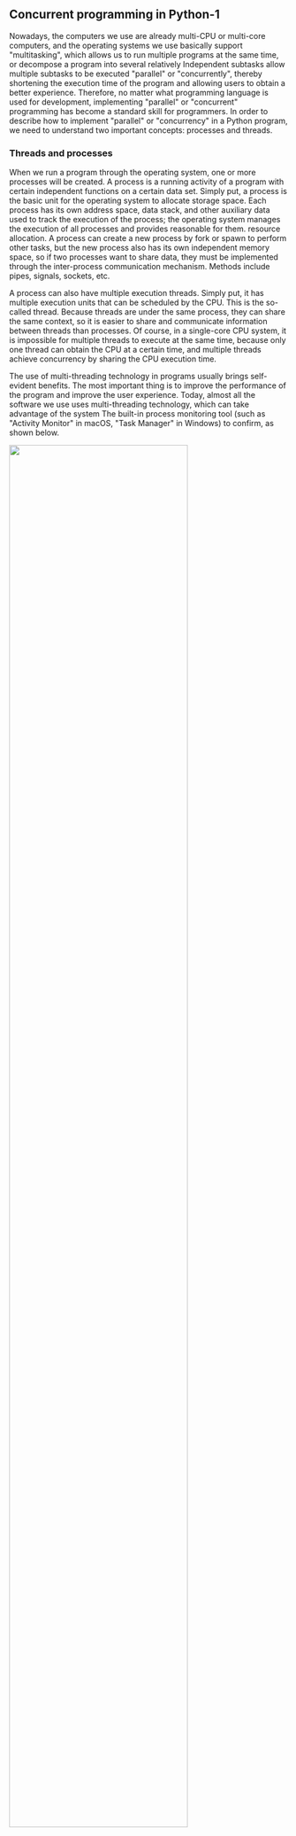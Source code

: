 ## Concurrent programming in Python-1

Nowadays, the computers we use are already multi-CPU or multi-core computers, and the operating systems we use basically support "multitasking", which allows us to run multiple programs at the same time, or decompose a program into several relatively Independent subtasks allow multiple subtasks to be executed "parallel" or "concurrently", thereby shortening the execution time of the program and allowing users to obtain a better experience. Therefore, no matter what programming language is used for development, implementing "parallel" or "concurrent" programming has become a standard skill for programmers. In order to describe how to implement "parallel" or "concurrency" in a Python program, we need to understand two important concepts: processes and threads.

### Threads and processes

When we run a program through the operating system, one or more processes will be created. A process is a running activity of a program with certain independent functions on a certain data set. Simply put, a process is the basic unit for the operating system to allocate storage space. Each process has its own address space, data stack, and other auxiliary data used to track the execution of the process; the operating system manages the execution of all processes and provides reasonable for them. resource allocation. A process can create a new process by fork or spawn to perform other tasks, but the new process also has its own independent memory space, so if two processes want to share data, they must be implemented through the inter-process communication mechanism. Methods include pipes, signals, sockets, etc.

A process can also have multiple execution threads. Simply put, it has multiple execution units that can be scheduled by the CPU. This is the so-called thread. Because threads are under the same process, they can share the same context, so it is easier to share and communicate information between threads than processes. Of course, in a single-core CPU system, it is impossible for multiple threads to execute at the same time, because only one thread can obtain the CPU at a certain time, and multiple threads achieve concurrency by sharing the CPU execution time.

The use of multi-threading technology in programs usually brings self-evident benefits. The most important thing is to improve the performance of the program and improve the user experience. Today, almost all the software we use uses multi-threading technology, which can take advantage of the system The built-in process monitoring tool (such as "Activity Monitor" in macOS, "Task Manager" in Windows) to confirm, as shown below.

<img src="https://gitee.com/jackfrued/mypic/raw/master/20210822094243.png" width="80%">

Here, we also need to re-emphasize two concepts with you: **concurrency** (concurrency) and **parallel** (parallel). **Concurrency** usually means that only one instruction can be executed at the same time, but the instructions corresponding to multiple threads are executed in rapid rotation. For example, a processor executes the instructions of thread A for a period of time, then executes the instructions of thread B for a period of time, and then switches back to thread A for a period of time. Due to the extremely fast execution speed and switching speed of the processor, people are completely unaware that the computer has multiple threads switching contexts in this process. In fact, only one thread is executing. **Parallel** means that at the same time, multiple instructions are executed on multiple processors at the same time. Parallelism must depend on multiple processors. Whether macroscopically or microscopically, multiple threads can work together at the same time. implemented. Many times, we do not strictly distinguish between concurrency and parallelism, so we sometimes regard multi-threading, multi-process and asynchronous I/O in Python as means to achieve concurrent programming, but in fact the former two are also Parallel programming is possible, of course there is also the issue of the Global Interpreter Lock (GIL), which we will discuss later.

### Multithreaded programming

The `Thread` class of the `threading` module in the Python standard library can help us implement multi-threaded programming very easily. We use an example of downloading files from the Internet to compare the difference between using multi-threading and not using multi-threading. The code is as follows.

Do not use multithreaded downloads.

````Python
import random
import time


def download(*, filename):
    start = time.time()
    print(f'Start downloading {filename}.')
    time.sleep(random.randint(3, 6))
    print(f'{filename} download complete.')
    end = time.time()
    print(f'Download time: {end - start:.3f} seconds.')


def main():
    start = time.time()
    download(filename='Python from entry to hospital.pdf')
    download(filename='MySQL from deleting the library to running.avi')
    download(filename='Linux from proficient to giving up.mp4')
    end = time.time()
    print(f'Total time: {end - start:.3f} seconds.')


if __name__ == '__main__':
    main()
````

> **Note**: The above code does not really realize the function of network download, but simulates the time overhead required for downloading files by sleeping for a period of time through `time.sleep()`, which is similar to the actual download situation .

Running the above code, you can get the result as shown below. It can be seen that when our program has only one worker thread, each download task needs to wait for the execution of the previous download task before it can start, so the total time spent in program execution is the sum of the respective execution times of the three download tasks.

````
Get started downloading Python from entry to hospital.pdf.
Python from entry to hospitalization.pdf download complete.
Download time: 3.005 seconds.
Start downloading MySQL from deleting the library to running.avi.
MySQL completes the download from deleting the library to running.avi.
Download time: 5.006 seconds.
Start downloading Linux From Mastery to Giving Up.mp4.
Linux went from proficient to giving up .mp3 download complete.
Download time: 6.007 seconds.
Total time: 14.018 seconds.
````

In fact, there is no logical causal relationship between the above three download tasks, the three can be "concurrent", the next download task does not need to wait for the end of the previous download task, for this, we can use multi-threaded programming to rewrite the above code.

````Python
import random
import time
from threading import Thread


def download(*, filename):
    start = time.time()
    print(f'Start downloading {filename}.')
    time.sleep(random.randint(3, 6))
    print(f'{filename} download complete.')
    end = time.time()
    print(f'Download time: {end - start:.3f} seconds.')


def main():
    threads = [
        Thread(target=download, kwargs={'filename': 'Python from entry to hospitalization.pdf'}),
        Thread(target=download, kwargs={'filename': 'MySQL from deleting the library to running.avi'}),
        Thread(target=download, kwargs={'filename': 'Linux from proficient to giving up.mp4'})
    ]
    start = time.time()
    # start three threads
    for thread in threads:
        thread.start()
    # wait for the thread to end
    for thread in threads:
        thread.join()
    end = time.time()
    print(f'Total time: {end - start:.3f} seconds.')


if __name__ == '__main__':
    main()
````

The result of a certain operation is as follows.

````
Start downloading Python from entry to hospital.pdf.
Start downloading MySQL from deleting the library to running.avi.
Start downloading Linux From Mastery to Abandonment.mp4.
MySQL completes the download from deleting the library to running.avi.
Download time: 3.005 seconds.
Python from entry to hospitalization.pdf download complete.
Download time: 5.006 seconds.
Linux from proficient to giving up .mp4 download complete.
Download time: 6.003 seconds.
Total time: 6.004 seconds.
````

From the above running results, it can be found that the execution time of the entire program is almost equal to the execution time of the longest download task, which means that the three download tasks are executed concurrently, and there is no situation where one is waiting for the other. , which obviously improves the execution efficiency of the program. Simply put, if there are very time-consuming execution units in the program, and there is no logical causal relationship between these time-consuming execution units, that is, the execution of unit B does not depend on the execution result of unit A, then A and B Two units can be placed in two different threads, allowing them to execute concurrently. In addition to reducing the waiting time of program execution, the benefits of this can also bring a better user experience, because the blocking of one unit will not cause the "suspended death" of the program, because there are other units in the program that can run.

#### Create thread object using Thread class

As can be seen from the above code, a thread object can be created directly by using the constructor of the `Thread` class, and the `start()` method of the thread object can start a thread. After the thread starts, the function specified by the `target` parameter will be executed, of course, the premise is to obtain the scheduling of the CPU; if the target function to be executed by the thread specified by `target` has parameters, it needs to be specified by the `args` parameter. Parameters, which can be passed in via the `kwargs` parameter. The constructor of the `Thread` class has many other parameters. We will explain it to you when we encounter it. Currently, the ones you need to master are `target`, `args` and `kwargs`.

#### Inheriting the Thread class to customize the thread

In addition to the method of creating threads shown in the above code, you can also customize threads by inheriting the `Thread` class and overriding the `run()` method. The specific code is as follows.

````Python
import random
import time
from threading import Thread


class DownloadThread(Thread):

    def __init__(self, filename):
        self.filename = filename
        super().__init__()

    def run(self):
        start = time.time()
        print(f'Start downloading {self.filename}.')
        time.sleep(random.randint(3, 6))
        print(f'{self.filename} download complete.')
        end = time.time()
        print(f'Download time: {end - start:.3f} seconds.')


def main():
    threads = [
        DownloadThread('Python from entry to hospitalization.pdf'),
        DownloadThread('MySQL from deleting the library to running.avi'),
        DownloadThread('Linux from proficient to giving up.mp4')
    ]
    start = time.time()
    # start three threads
    for thread in threads:
        thread.start()
    # wait for the thread to end
    for thread in threads:
        thread.join()
    end = time.time()
    print(f'Total time: {end - start:.3f} seconds.')


if __name__ == '__main__':
    main()
````

#### Using thread pool

We can also put tasks into multiple threads for execution by means of thread pools. Using threads through thread pools should be the most ideal choice for multi-threaded programming. In fact, the creation and release of threads will bring a large overhead, and frequent creation and release of threads is usually not a good choice. Using the thread pool, you can prepare several threads in advance. You do not need to create and release threads through custom code during use, but directly reuse the threads in the thread pool. Python's built-in `concurrent.futures` module provides support for thread pools, the code is shown below.

````Python
import random
import time
from concurrent.futures import ThreadPoolExecutor
from threading import Thread


def download(*, filename):
    start = time.time()
    print(f'Start downloading {filename}.')
    time.sleep(random.randint(3, 6))
    print(f'{filename} download complete.')
    end = time.time()
    print(f'Download time: {end - start:.3f} seconds.')


def main():
    with ThreadPoolExecutor(max_workers=4) as pool:
        filenames = ['Python from entry to hospital.pdf', 'MySQL from deleting libraries to running.avi', 'Linux from proficient to giving up.mp4']
        start = time.time()
        for filename in filenames:
            pool.submit(download, filename=filename)
    end = time.time()
    print(f'Total time: {end - start:.3f} seconds.')


if __name__ == '__main__':
    main()
````

### Daemon thread

The so-called "daemon thread" is an execution thread that is no longer worth keeping when the main thread ends. Unworthy of retention here means that the daemon thread will be destroyed after all other non-daemon threads run, and it guards all non-daemon threads in the current process. Simply put, the daemon thread will hang up with the main thread, and the life cycle of the main thread is the life cycle of a process. If you don't understand, we can look at a simple code.

````Python
import time
from threading import Thread


def display(content):
    while True:
        print(content, end='', flush=True)
        time.sleep(0.1)


def main():
    Thread(target=display, args=('Ping', )).start()
    Thread(target=display, args=('Pong', )).start()


if __name__ == '__main__':
    main()
````

> **Note**: In the above code, we set the parameter `flush` of the `print` function to `True`, this is because the value of the `flush` parameter is `False`, but `print` does not Doing newline processing will cause the output of `print` to be put into the output buffer of the operating system each time, until the buffer is filled with the output content, and the buffer will be emptied to generate an output. The above phenomenon is a setting made by the operating system in order to reduce I/O interrupts and improve CPU utilization. In order to make the code interact intuitively, we set the `flush` parameter to `True` to force the output buffer to be emptied for each output. Area.

The above code will not stop after running, because there are infinite loops in both child threads, unless you manually interrupt the execution of the code. However, if the parameter named `daemon` is set to `True` when creating the thread object, the two threads become daemon threads, then when the other threads end, even if there is an infinite loop, the two daemon threads It will also hang and will not continue to execute. The code is as follows.

 ````Python
 import time
 from threading import Thread
 
 
 def display(content):
     while True:
         print(content, end='', flush=True)
         time.sleep(0.1)
 
 
 def main():
     Thread(target=display, args=('Ping', ), daemon=True).start()
     Thread(target=display, args=('Pong', ), daemon=True).start()
     time.sleep(5)
 
 
 if __name__ == '__main__':
     main()
 ````

In the above code, we add a line `time.sleep(5)` to the main thread to let the main thread sleep for 5 seconds. During this process, the daemon thread that outputs `Ping` and `Pong` will continue to run until the main thread At the end of 5 seconds, the two daemon threads are also destroyed and no longer continue to run.

> **Thinking**: If the `daemon=True` in line 12 of the above code is removed, how will the code execute? Interested readers can try it out and see if the actual implementation results in what you imagined.

### Resource competition

When writing multithreaded code, it is inevitable to encounter multiple threads competing for the same resource (object). In this case, if there is no reasonable mechanism to protect the contested resources, unexpected situations may occur. The following code creates `100` threads to transfer money to the same bank account (with an initial balance of `0` yuan), and each thread transfers an amount of `1` yuan. Under normal circumstances, the final balance of our bank account should be `100` yuan, but we cannot get the result of `100` yuan by running the following code.

````Python
import time

from concurrent.futures import ThreadPoolExecutor


class Account(object):
    """Bank Account"""

    def __init__(self):
        self.balance = 0.0

    def deposit(self, money):
        """Save money"""
        new_balance = self.balance + money
        time.sleep(0.01)
        self.balance = new_balance


def main():
    """Main function"""
    account = Account()
    with ThreadPoolExecutor(max_workers=16) as pool:
        for _ in range(100):
            pool.submit(account.deposit, 1)
    print(account.balance)


if __name__ == '__main__':
    main()
````

The `Account` class in the above code represents a bank account, its `deposit` method represents the deposit behavior, and the parameter `money` represents the amount deposited. We started `100` threads to transfer money to an account through the thread pool, but the above code can't run the `100` we expected result, which is when multiple threads compete for a resource, it may encounter The problem of data inconsistency. Pay attention to the `14` line of the above code, when multiple threads execute this line of code, they will perform the operation of adding the deposit amount on the same balance, which will cause the "lost update" phenomenon, that is, before The results of modifying the data are overwritten by subsequent modifications, so the correct results cannot be obtained.

To solve the above problems, the lock mechanism can be used to protect the key code that operates the data through the lock. The `threading` module of the Python standard library provides the `Lock` and `RLock` classes to support the locking mechanism. Next, we add a lock object to the bank account, and use the lock object to solve the problem of "lost update" when depositing just now. The code is as follows.

````Python
import time

from concurrent.futures import ThreadPoolExecutor
from threading import RLock


class Account(object):
    """Bank Account"""

    def __init__(self):
        self.balance = 0.0
        self.lock = RLock()

    def deposit(self, money):
        # get the lock
        self.lock.acquire()
        try:
            new_balance = self.balance + money
            time.sleep(0.01)
            self.balance = new_balance
        finally:
            # release lock
            self.lock.release()


def main():
    """Main function"""
    account = Account()
    with ThreadPoolExecutor(max_workers=16) as pool:
        for _ in range(100):
            pool.submit(account.deposit, 1)
    print(account.balance)


if __name__ == '__main__':
    main()
````

In the above code, the operations of acquiring and releasing locks can also be implemented through contextual syntax. Using contextual syntax will make the code simpler and more elegant, which is also the way we recommend everyone to use.

````Python
import time

from concurrent.futures import ThreadPoolExecutor
from threading import RLock


class Account(object):
    """Bank Account"""

    def __init__(self):
        self.balance = 0.0
        self.lock = RLock()

    def deposit(self, money):
        # Acquire and release locks via context syntax
        with self.lock:
            new_balance = self.balance + money
            time.sleep(0.01)
            self.balance = new_balance


def main():
    """Main function"""
    account = Account()
    with ThreadPoolExecutor(max_workers=16) as pool:
        for _ in range(100):
            pool.submit(account.deposit, 1)
    print(account.balance)


if __name__ == '__main__':
    main()
````

> **Thinking**: Modify the above code to 5 threads to deposit money to the bank account, 5 threads to withdraw money from the bank account, the thread to withdraw money needs to stop and wait for the thread to deposit money when the balance of the bank account is insufficient Try to withdraw money after depositing it. The knowledge of thread scheduling is required here. You can study the `Condition` class in the `threading` module by yourself to see if this task can be completed.

### GIL problem

If we use the official Python interpreter (usually called CPython) to run Python programs, we cannot increase the CPU utilization to nearly 400% (for a 4-core CPU) or 800% (for an 8-core CPU) by using multithreading Core CPU), because CPython is limited by the GIL (Global Interpreter Lock) when executing code. Specifically, when CPython executes any code, the corresponding thread needs to obtain the GIL first, and then every 100 (bytecode) instructions are executed, CPython will let the thread that obtained the GIL actively release the GIL, so that other threads can opportunity to execute. Because of the GIL, no matter how many cores your CPU has, the Python code we write has no chance to actually execute in parallel.

GIL is a historical legacy of the design of the official Python interpreter. To solve this problem and allow multi-threading to take advantage of the multi-core CPU, it is necessary to re-implement a Python interpreter without GIL. According to the official statement, this problem will be solved when Python 4.0 is released, let us wait and see. At present, for CPython, if you want to give full play to the multi-core advantages of the CPU, you can consider using multi-process, because each process corresponds to a Python interpreter, so each process has its own independent GIL, which can break through the GIL. limit. In the next chapter, we will introduce you to the relevant knowledge about multiprocessing, and compare the code and execution effect of multithreading and multiprocessing.